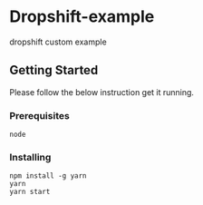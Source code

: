 # Dropshift-example

dropshift custom example

## Getting Started

Please follow the below instruction get it running.

### Prerequisites

```
node
```

### Installing

```
npm install -g yarn
yarn
yarn start
```
